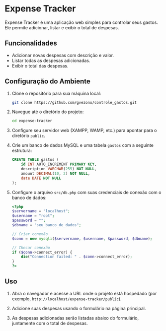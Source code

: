 # Expense Tracker

Expense Tracker é uma aplicação web simples para controlar seus gastos. Ele permite adicionar, listar e exibir o total de despesas.

## Funcionalidades

- Adicionar novas despesas com descrição e valor.
- Listar todas as despesas adicionadas.
- Exibir o total das despesas.

## Configuração do Ambiente

1. Clone o repositório para sua máquina local:
    ```sh
    git clone https://github.com/gvezono/controle_gastos.git
    ```

2. Navegue até o diretório do projeto:
    ```sh
    cd expense-tracker
    ```

3. Configure seu servidor web (XAMPP, WAMP, etc.) para apontar para o diretório `public`.

4. Crie um banco de dados MySQL e uma tabela `gastos` com a seguinte estrutura:
    ```sql
    CREATE TABLE gastos (
        id INT AUTO_INCREMENT PRIMARY KEY,
        description VARCHAR(255) NOT NULL,
        amount DECIMAL(10, 2) NOT NULL,
        date DATE NOT NULL
    );
    ```

5. Configure o arquivo `src/db.php` com suas credenciais de conexão com o banco de dados:
    ```php
    <?php
    $servername = "localhost";
    $username = "root";
    $password = "";
    $dbname = "seu_banco_de_dados";

    // Criar conexão
    $conn = new mysqli($servername, $username, $password, $dbname);

    // Checar conexão
    if ($conn->connect_error) {
        die("Connection failed: " . $conn->connect_error);
    }
    ?>
    ```

## Uso

1. Abra o navegador e acesse a URL onde o projeto está hospedado (por exemplo, `http://localhost/expense-tracker/public`).

2. Adicione suas despesas usando o formulário na página principal.

3. As despesas adicionadas serão listadas abaixo do formulário, juntamente com o total de despesas.